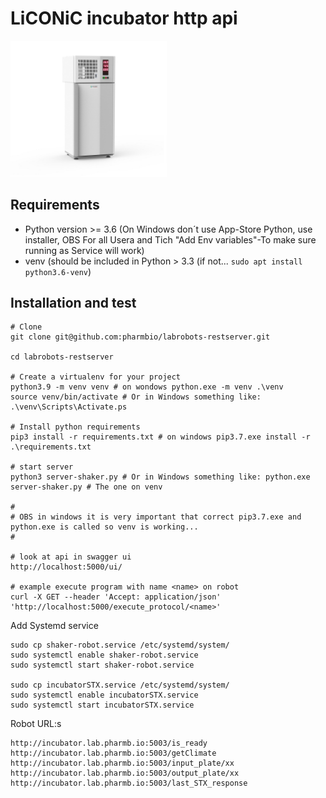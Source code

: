 # LiCONiC incubator http api

<img width=250 src=images/STX_44_BT_Flush_Front_new-tm.jpg></img>

## Requirements
- Python version >= 3.6 (On Windows don´t use App-Store Python, use installer, OBS For all Usera and Tich "Add Env variables"-To make sure running as Service will work)
- venv (should be included in Python > 3.3 (if not... `sudo apt install python3.6-venv`)

## Installation and test

```
# Clone
git clone git@github.com:pharmbio/labrobots-restserver.git

cd labrobots-restserver

# Create a virtualenv for your project
python3.9 -m venv venv # on wondows python.exe -m venv .\venv
source venv/bin/activate # Or in Windows something like: .\venv\Scripts\Activate.ps

# Install python requirements
pip3 install -r requirements.txt # on windows pip3.7.exe install -r .\requirements.txt

# start server
python3 server-shaker.py # Or in Windows something like: python.exe server-shaker.py # The one on venv

#
# OBS in windows it is very important that correct pip3.7.exe and python.exe is called so venv is working...
#

# look at api in swagger ui
http://localhost:5000/ui/

# example execute program with name <name> on robot
curl -X GET --header 'Accept: application/json' 'http://localhost:5000/execute_protocol/<name>'
```

Add Systemd service

```
sudo cp shaker-robot.service /etc/systemd/system/
sudo systemctl enable shaker-robot.service
sudo systemctl start shaker-robot.service

sudo cp incubatorSTX.service /etc/systemd/system/
sudo systemctl enable incubatorSTX.service
sudo systemctl start incubatorSTX.service
```

Robot URL:s
```
http://incubator.lab.pharmb.io:5003/is_ready
http://incubator.lab.pharmb.io:5003/getClimate
http://incubator.lab.pharmb.io:5003/input_plate/xx
http://incubator.lab.pharmb.io:5003/output_plate/xx
http://incubator.lab.pharmb.io:5003/last_STX_response
```


